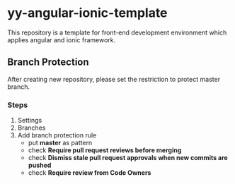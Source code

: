 # yy-angular-ionic-template

This repository is a template for front-end development environment which applies angular and ionic framework.

## Branch Protection

After creating new repository, please set the restriction to protect master branch.

### Steps

1. Settings
2. Branches
3. Add branch protection rule
   * put **master** as pattern
   * check **Require pull request reviews before merging**
   * check **Dismiss stale pull request approvals when new commits are pushed**
   * check **Require review from Code Owners**


